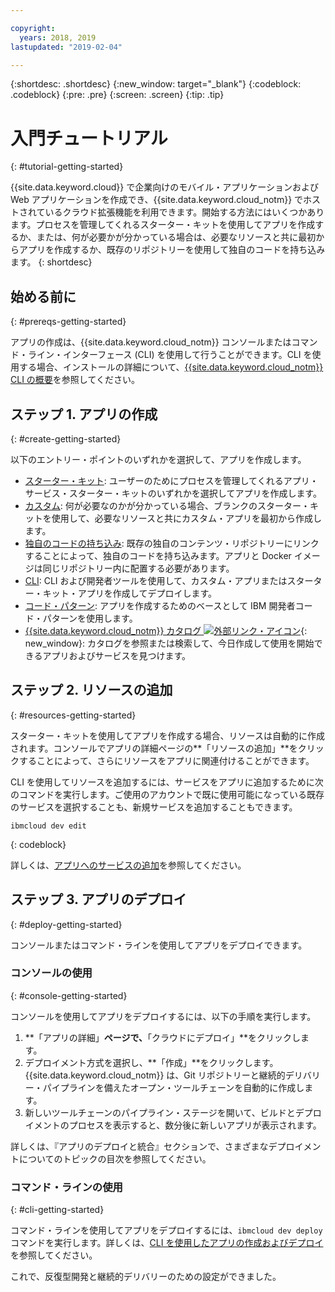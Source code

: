 ```yaml
---

copyright:
  years: 2018, 2019
lastupdated: "2019-02-04"

---
```


{:shortdesc: .shortdesc}
{:new_window: target="_blank"}
{:codeblock: .codeblock}
{:pre: .pre}
{:screen: .screen}
{:tip: .tip}

# 入門チュートリアル
{: #tutorial-getting-started}

{{site.data.keyword.cloud}} で企業向けのモバイル・アプリケーションおよび Web アプリケーションを作成でき、{{site.data.keyword.cloud_notm}} でホストされているクラウド拡張機能を利用できます。開始する方法にはいくつかあります。プロセスを管理してくれるスターター・キットを使用してアプリを作成するか、または、何が必要かが分かっている場合は、必要なリソースと共に最初からアプリを作成するか、既存のリポジトリーを使用して独自のコードを持ち込みます。
{: shortdesc}

## 始める前に
{: #prereqs-getting-started}

アプリの作成は、{{site.data.keyword.cloud_notm}} コンソールまたはコマンド・ライン・インターフェース (CLI) を使用して行うことができます。CLI を使用する場合、インストールの詳細について、[{{site.data.keyword.cloud_notm}} CLI の概要](/docs/cli/index.html#overview)を参照してください。

## ステップ 1. アプリの作成
{: #create-getting-started}

以下のエントリー・ポイントのいずれかを選択して、アプリを作成します。
* [スターター・キット](/docs/apps/tutorials/tutorial_starter-kit.html#tutorial-starterkit): ユーザーのためにプロセスを管理してくれるアプリ・サービス・スターター・キットのいずれかを選択してアプリを作成します。
* [カスタム](/docs/apps/tutorials/tutorial_scratch.html#tutorial-scratch): 何が必要なのかが分かっている場合、ブランクのスターター・キットを使用して、必要なリソースと共にカスタム・アプリを最初から作成します。
* [独自のコードの持ち込み](/docs/apps/tutorials/tutorial_byoc.html#tutorial-byoc): 既存の独自のコンテンツ・リポジトリーにリンクすることによって、独自のコードを持ち込みます。アプリと Docker イメージは同じリポジトリー内に配置する必要があります。
* [CLI](/docs/apps/create-deploy-cli.html#create-deploy-app-cli): CLI および開発者ツールを使用して、カスタム・アプリまたはスターター・キット・アプリを作成してデプロイします。
* [コード・パターン](/docs/apps/tutorials/tutorial_code-pattern.html#tutorial-codepattern): アプリを作成するためのベースとして IBM 開発者コード・パターンを使用します。
* [{{site.data.keyword.cloud_notm}} カタログ ![外部リンク・アイコン](../icons/launch-glyph.svg "外部リンク・アイコン")](https://cloud.ibm.com/catalog){: new_window}: カタログを参照または検索して、今日作成して使用を開始できるアプリおよびサービスを見つけます。

## ステップ 2. リソースの追加
{: #resources-getting-started}

スターター・キットを使用してアプリを作成する場合、リソースは自動的に作成されます。コンソールでアプリの詳細ページの**「リソースの追加」**をクリックすることによって、さらにリソースをアプリに関連付けることができます。

CLI を使用してリソースを追加するには、サービスをアプリに追加するために次のコマンドを実行します。ご使用のアカウントで既に使用可能になっている既存のサービスを選択することも、新規サービスを追加することもできます。 
```
ibmcloud dev edit
```
{: codeblock}

詳しくは、[アプリへのサービスの追加](/docs/apps/reqnsi.html#add-resource)を参照してください。

## ステップ 3. アプリのデプロイ
{: #deploy-getting-started}

コンソールまたはコマンド・ラインを使用してアプリをデプロイできます。

### コンソールの使用
{: #console-getting-started}

コンソールを使用してアプリをデプロイするには、以下の手順を実行します。

1. **「アプリの詳細」**ページで、**「クラウドにデプロイ」**をクリックします。
2. デプロイメント方式を選択し、**「作成」**をクリックします。 {{site.data.keyword.cloud_notm}} は、Git リポジトリーと継続的デリバリー・パイプラインを備えたオープン・ツールチェーンを自動的に作成します。
3. 新しいツールチェーンのパイプライン・ステージを開いて、ビルドとデプロイメントのプロセスを表示すると、数分後に新しいアプリが表示されます。

詳しくは、『アプリのデプロイと統合』セクションで、さまざまなデプロイメントについてのトピックの目次を参照してください。

### コマンド・ラインの使用
{: #cli-getting-started}

コマンド・ラインを使用してアプリをデプロイするには、`ibmcloud dev deploy` コマンドを実行します。詳しくは、[CLI を使用したアプリの作成およびデプロイ](/docs/apps/create-deploy-cli.html#create-deploy-app-cli)を参照してください。

これで、反復型開発と継続的デリバリーのための設定ができました。

